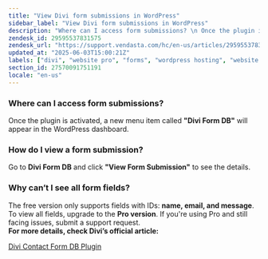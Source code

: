 ```yaml
---
title: "View Divi form submissions in WordPress"
sidebar_label: "View Divi form submissions in WordPress"
description: "Where can I access form submissions? \n Once the plugin is activated, a new menu item called  \"Divi Form DB\"  will appear in the WordPress dashboard. \n How do I"
zendesk_id: 29595537831575
zendesk_url: "https://support.vendasta.com/hc/en-us/articles/29595537831575-View-Divi-form-submissions-in-WordPress"
updated_at: "2025-06-03T15:00:21Z"
labels: ["divi", "website pro", "forms", "wordpress hosting", "website form"]
section_id: 27570091751191
locale: "en-us"
---
```


### Where can I access form submissions?

Once the plugin is activated, a new menu item called **"Divi Form DB"** will appear in the WordPress dashboard.

### How do I view a form submission?

Go to **Divi Form DB** and click **"View Form Submission"** to see the details.

### Why can’t I see all form fields?

The free version only supports fields with IDs: **name, email, and message**. To view all fields, upgrade to the **Pro version**. If you're using Pro and still facing issues, submit a support request.[](https://youtu.be/02jkCpG1kXA)  
**For more details, check Divi’s official article:**

[Divi Contact Form DB Plugin](https://www.elegantthemes.com/marketplace/divi-contact-form-db/)

